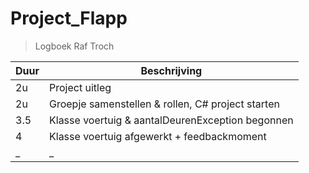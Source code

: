 # Project_Flapp

<!-- | \_ | \_| -->

> Logboek Raf Troch

| Duur | Beschrijving                                      |
| ---- | ------------------------------------------------- |
| 2u   | Project uitleg                                    |
| 2u   | Groepje samenstellen & rollen, C# project starten |
| 3.5  | Klasse voertuig & aantalDeurenException begonnen  |
| 4    | Klasse voertuig afgewerkt + feedbackmoment        |
| \_   | \_                                                |

